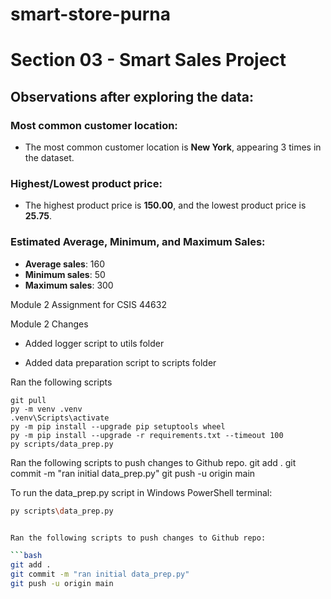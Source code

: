# smart-store-purna


# Section 03 - Smart Sales Project

## Observations after exploring the data:

### Most common customer location:
- The most common customer location is **New York**, appearing 3 times in the dataset.

### Highest/Lowest product price:
- The highest product price is **150.00**, and the lowest product price is **25.75**.

### Estimated Average, Minimum, and Maximum Sales:
- **Average sales**: 160
- **Minimum sales**: 50
- **Maximum sales**: 300


Module 2 Assignment for CSIS 44632

Module 2 Changes
- Added logger script to utils folder

- Added data preparation script to scripts folder

Ran the following scripts

    git pull
    py -m venv .venv
    .venv\Scripts\activate
    py -m pip install --upgrade pip setuptools wheel
    py -m pip install --upgrade -r requirements.txt --timeout 100
    py scripts/data_prep.py

Ran the following scripts to push changes to Github repo.
git add .
git commit -m "ran initial data_prep.py"
git push -u origin main

To run the data_prep.py script in Windows PowerShell terminal:

```bash
py scripts\data_prep.py


Ran the following scripts to push changes to Github repo:

```bash
git add .
git commit -m "ran initial data_prep.py"
git push -u origin main


